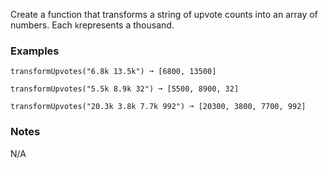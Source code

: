 Create a function that transforms a string of upvote counts into an array of numbers. Each `k`represents a thousand.


### Examples ###
    transformUpvotes("6.8k 13.5k") ➞ [6800, 13500]

    transformUpvotes("5.5k 8.9k 32") ➞ [5500, 8900, 32]

    transformUpvotes("20.3k 3.8k 7.7k 992") ➞ [20300, 3800, 7700, 992]


### Notes ###
N/A